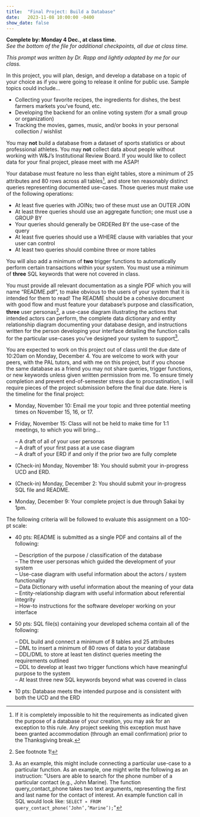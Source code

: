 ```yaml
---
title:  "Final Project: Build a Database"
date:   2023-11-08 10:00:00 -0400
show_date: false
---
```

**Complete by: Monday 4 Dec., at class time.**  
*See the bottom of the file for additional checkpoints, all due at class time.*

*This prompt was written by Dr. Rapp and lightly adapted by me for our class.*

In this project, you will plan, design, and develop a database on a topic of your choice as if you were going to release it online for public use. Sample topics could include...

- Collecting your favorite recipes, the ingredients for dishes, the best farmers markets you’ve found, etc.
- Developing the backend for an online voting system (for a small group or organization)
- Tracking the movies, games, music, and/or books in your personal collection / wishlist

You may **not** build a database from a dataset of sports statistics or about professional athletes. You may **not** collect data about people without working with W&J’s Institutional Review Board. If you would like to collect data for your final project, please meet with me ASAP!

Your database must feature no less than eight tables, store a minimum of 25 attributes and 80 rows across all tables[^1], and store ten reasonably distinct queries representing documented use-cases. Those queries must make use of the following operations:

- At least five queries with JOINs; two of these must use an OUTER JOIN
- At least three queries should use an aggregate function; one must use a GROUP BY
- Your queries should generally be ORDERed BY the use-case of the query
- At least five queries should use a WHERE clause with variables that your user can control
- At least two queries should combine three or more tables

You will also add a minimum of **two** trigger functions to automatically perform certain transactions within your system. You must use a minimum of **three** SQL keywords that were not covered in class.

You must provide all relevant documentation as a single PDF which you will name “README.pdf”, to make obvious to the users of your system that it is intended for them to read! The README should be a cohesive document with good flow and must feature your database’s purpose and classification, **three** user personas[^2], a use-case diagram illustrating the actions that intended actors can perform, the complete data dictionary and entity relationship diagram documenting your database design, and instructions written for the person developing your interface detailing the function calls for the particular use-cases you’ve designed your system to support[^3].

You are expected to work on this project out of class until the due date of 10:20am on Monday, December 4. You are welcome to work with your peers, with the PAL tutors, and with me on this project, but if you choose the same database as a friend you may not share queries, trigger functions, or new keywords unless given written permission from me. To ensure timely completion and prevent end-of-semester stress due to procrastination, I will require pieces of the project submission before the final due date. Here is the timeline for the final project:

- Monday, November 10: Email me your topic and three potential meeting times on November 15, 16, or 17.
- Friday, November 15: Class will not be held to make time for 1:1 meetings, to which you will bring...

    – A draft of all of your user personas  
    – A draft of your first pass at a use case diagram  
    – A draft of your ERD if and only if the prior two are fully complete  

- (Check-in) Monday, November 18: You should submit your in-progress UCD and ERD.
- (Check-in) Monday, December 2: You should submit your in-progress SQL file and README.
- Monday, December 9: Your complete project is due through Sakai by 1pm.

The following criteria will be followed to evaluate this assignment on a 100-pt scale:

- 40 pts: README is submitted as a single PDF and contains all of the following:

    – Description of the purpose / classification of the database  
    – The three user personas which guided the development of your system  
    – Use-case diagram with useful information about the actors / system functionality  
    – Data Dictionary with useful information about the meaning of your data  
    – Entity-relationship diagram with useful information about referential integrity  
    – How-to instructions for the software developer working on your interface  

- 50 pts: SQL file(s) containing your developed schema contain all of the following:

    – DDL build and connect a minimum of 8 tables and 25 attributes  
    – DML to insert a minimum of 80 rows of data to your database  
    – DDL/DML to store at least ten distinct queries meeting the requirements outlined  
    – DDL to develop at least two trigger functions which have meaningful purpose to the system  
    – At least three new SQL keywords beyond what was covered in class  

- 10 pts: Database meets the intended purpose and is consistent with both the UCD and the ERD

[^1]:If it is completely impossible to hit the requirements as indicated given the purpose of a database of your creation, you may ask for an exception to this rule. Any project seeking this exception must have been granted accommodation (through an email confirmation) prior to the Thanksgiving break.
[^2]: See footnote 1!
[^3]: As an example, this might include connecting a particular use-case to a particular function. As an example, one might write the following as an instruction: "Users are able to search for the phone number of a particular contact (e.g., John Marine). The function query_contact_phone takes two text arguments, representing the first and last name for the contact of interest. An example function call in SQL would look like: `SELECT ∗ FROM query_contact_phone(’John’,’Marine’);`"
